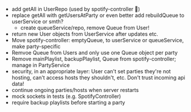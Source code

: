 - add getAll in UserRepo (used by spotify-controller 🤮)
- replace getAll with getUsersAtParty or even better add rebuildQueue to userService or smth?
  - create queueService/repo, remove Queue from User!
- return new User objects from UserService after updates etc.
- Move spotify-controller: emptyQueue, to userService or queueService, make party-specific
- Remvoe Queue from Users and only use one Queue object per party
- Remove mainPlaylist, backupPlaylist, Queue from spotify-controller; manage in PartyService
- security, in an appropriate layer: User can't set parties they're not hosting, can't access hosts they shouldn't, etc. Don't trust incoming api data!
- continue ongoing parties/hosts when server restarts
- mock sockets in tests (e.g. SpotifyController)
- require backup playlists before starting a party
